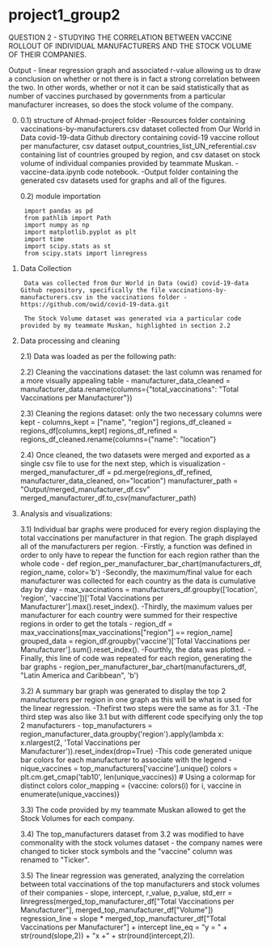 # project1_group2
QUESTION 2 - STUDYING THE CORRELATION BETWEEN VACCINE ROLLOUT OF INDIVIDUAL MANUFACTURERS AND THE STOCK VOLUME OF THEIR COMPANIES.

Output - linear regression graph and associated r-value allowing us to draw a conclusion on whether or not there is in fact a strong correlation between the two. In other words, whether or not it can be said statistically that as number of vaccines purchased by governments from a particular manufacturer increases, so does the stock volume of the company.

0) 
    0.1) structure of Ahmad-project folder
    -Resources folder containing vaccinations-by-manufacturers.csv dataset collected from Our World in Data covid-19-data Github directory containing covid-19 vaccine rollout per manufacturer, csv dataset output_countries_list_UN_referential.csv containing list of countries grouped by region, and csv dataset on stock volume of individual companies provided by teammate Muskan.
    -vaccine-data.ipynb code notebook.
    -Output folder containing the generated csv datasets used for graphs and all of the figures.

    0.2) module importation

        import pandas as pd
        from pathlib import Path
        import numpy as np
        import matplotlib.pyplot as plt
        import time
        import scipy.stats as st
        from scipy.stats import linregress
        
1) Data Collection

        Data was collected from Our World in Data (owid) covid-19-data Github repository, specifically the file vaccinations-by-manufacturers.csv in the vaccinations folder - https://github.com/owid/covid-19-data.git

        The Stock Volume dataset was generated via a particular code provided by my teammate Muskan, highlighted in section 2.2

2) Data processing and cleaning

    2.1) Data was loaded as per the following path:

    2.2) Cleaning the vaccinations dataset: the last column was renamed for a more visually appealing table - manufacturer_data_cleaned = manufacturer_data.rename(columns={"total_vaccinations": "Total Vaccinations per Manufacturer"})

    2.3) Cleaning the regions dataset: only the two necessary columns were kept - columns_kept = ["name", "region"]
    regions_df_cleaned = regions_df[columns_kept]
    regions_df_refined = regions_df_cleaned.rename(columns={"name": "location"}

    2.4) Once cleaned, the two datasets were merged and exported as a single csv file to use for the next step, which is visualization -
    merged_manufacturer_df = pd.merge(regions_df_refined, manufacturer_data_cleaned, on="location")
    manufacturer_path = "Output/merged_manufacturer_df.csv"
    merged_manufacturer_df.to_csv(manufacturer_path)

3) Analysis and visualizations:

    3.1) Individual bar graphs were produced for every region displaying the total vaccinations per manufacturer in that region. The graph displayed all of the manufacturers per region.
    -Firstly, a function was defined in order to only have to repear the function for each region rather than the whole code - def region_per_manufacturer_bar_chart(manufacturers_df, region_name, color='b')
    -Secondly, the maximum/final value for each manufacturer was collected for each country as the data is cumulative day by day - max_vaccinations = manufacturers_df.groupby(['location', 'region', 'vaccine'])['Total Vaccinations per Manufacturer'].max().reset_index().
    -Thirdly, the maximum values per manufacturer for each country were summed for their respective regions in order to get the totals - region_df = max_vaccinations[max_vaccinations["region"] == region_name]
    grouped_data = region_df.groupby('vaccine')['Total Vaccinations per Manufacturer'].sum().reset_index().
    -Fourthly, the data was plotted.
    -Finally, this line of code was repeated for each region, generating the bar graphs - region_per_manufacturer_bar_chart(manufacturers_df, "Latin America and Caribbean", 'b')

    3.2) A summary bar graph was generated to display the top 2 manufacturers per region in one graph as this will be what is used for the linear regression.
    -Thefirst two steps were the same as for 3.1.
    -The third step was also like 3.1 but with different code specifying only the top 2 manufacturers - top_manufacturers = region_manufacturer_data.groupby('region').apply(lambda x: x.nlargest(2, 'Total Vaccinations per Manufacturer')).reset_index(drop=True)
    -This code generated unique bar colors for each manufacturer to associate with the legend - nique_vaccines = top_manufacturers['vaccine'].unique()
    colors = plt.cm.get_cmap('tab10', len(unique_vaccines))  # Using a colormap for distinct colors
    color_mapping = {vaccine: colors(i) for i, vaccine in enumerate(unique_vaccines)}

    3.3) The code provided by my teammate Muskan allowed to get the Stock Volumes for each company.

    3.4) The top_manufacturers dataset from 3.2 was modified to have commonality with the stock volumes dataset - the company names were changed to ticker stock symbols and the "vaccine" column was renamed to "Ticker".

    3.5) The linear regression was generated, analyzing the correlation between total vaccinations of the top manufacturers and stock volumes of their companies - slope, intercept, r_value, p_value, std_err = linregress(merged_top_manufacturer_df["Total Vaccinations per Manufacturer"], merged_top_manufacturer_df["Volume"])
    regression_line = slope * merged_top_manufacturer_df["Total Vaccinations per Manufacturer"] + intercept
    line_eq = "y = " + str(round(slope,2)) + "x +" + str(round(intercept,2)).

